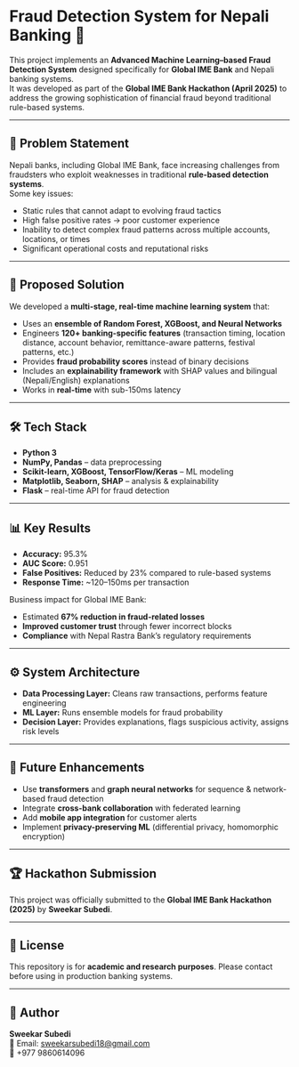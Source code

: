 # Fraud Detection System for Nepali Banking 🏦

This project implements an **Advanced Machine Learning–based Fraud Detection System** designed specifically for **Global IME Bank** and Nepali banking systems.  
It was developed as part of the **Global IME Bank Hackathon (April 2025)** to address the growing sophistication of financial fraud beyond traditional rule-based systems.

---

## 📌 Problem Statement
Nepali banks, including Global IME Bank, face increasing challenges from fraudsters who exploit weaknesses in traditional **rule-based detection systems**.  
Some key issues:
- Static rules that cannot adapt to evolving fraud tactics
- High false positive rates → poor customer experience
- Inability to detect complex fraud patterns across multiple accounts, locations, or times
- Significant operational costs and reputational risks

---

## 🚀 Proposed Solution
We developed a **multi-stage, real-time machine learning system** that:
- Uses an **ensemble of Random Forest, XGBoost, and Neural Networks**
- Engineers **120+ banking-specific features** (transaction timing, location distance, account behavior, remittance-aware patterns, festival patterns, etc.)
- Provides **fraud probability scores** instead of binary decisions
- Includes an **explainability framework** with SHAP values and bilingual (Nepali/English) explanations
- Works in **real-time** with sub-150ms latency

---

## 🛠️ Tech Stack
- **Python 3**
- **NumPy, Pandas** – data preprocessing
- **Scikit-learn, XGBoost, TensorFlow/Keras** – ML modeling
- **Matplotlib, Seaborn, SHAP** – analysis & explainability
- **Flask** – real-time API for fraud detection

---

## 📊 Key Results
- **Accuracy:** 95.3%  
- **AUC Score:** 0.951  
- **False Positives:** Reduced by 23% compared to rule-based systems  
- **Response Time:** ~120–150ms per transaction  

Business impact for Global IME Bank:
- Estimated **67% reduction in fraud-related losses**
- **Improved customer trust** through fewer incorrect blocks
- **Compliance** with Nepal Rastra Bank’s regulatory requirements

---

## ⚙️ System Architecture
- **Data Processing Layer:** Cleans raw transactions, performs feature engineering  
- **ML Layer:** Runs ensemble models for fraud probability  
- **Decision Layer:** Provides explanations, flags suspicious activity, assigns risk levels  

---

## 📌 Future Enhancements
- Use **transformers** and **graph neural networks** for sequence & network-based fraud detection  
- Integrate **cross-bank collaboration** with federated learning  
- Add **mobile app integration** for customer alerts  
- Implement **privacy-preserving ML** (differential privacy, homomorphic encryption)  

---

## 🏆 Hackathon Submission
This project was officially submitted to the **Global IME Bank Hackathon (2025)** by **Sweekar Subedi**.

---

## 📜 License
This repository is for **academic and research purposes**. Please contact before using in production banking systems.

---

## 👤 Author
**Sweekar Subedi**  
📧 Email: sweekarsubedi18@gmail.com  
📱 +977 9860614096
